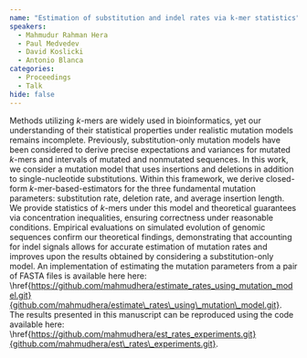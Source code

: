 ```yaml
---
name: "Estimation of substitution and indel rates via k-mer statistics"
speakers:
  - Mahmudur Rahman Hera
  - Paul Medvedev
  - David Koslicki
  - Antonio Blanca
categories:
  - Proceedings
  - Talk
hide: false
---
```


Methods utilizing $k$-mers are widely used in
bioinformatics, yet our understanding of their statistical
properties under realistic mutation models remains
incomplete.
Previously, substitution-only mutation models have been
considered to derive precise expectations and variances for
mutated $k$-mers and intervals of mutated and nonmutated
sequences. In this work, we consider a mutation model that
uses insertions and deletions in addition to
single-nucleotide substitutions. Within this framework, we
derive closed-form $k$-mer-based-estimators for the three
fundamental mutation parameters: substitution rate,
deletion rate, and average insertion length. We provide
statistics of $k$-mers under this model and theoretical
guarantees via concentration inequalities, ensuring
correctness under reasonable conditions. Empirical
evaluations on simulated evolution of genomic sequences
confirm our theoretical findings, demonstrating that
accounting for indel signals allows for accurate estimation
of mutation rates and improves upon the results obtained by
considering a substitution-only model. An implementation of
estimating the mutation parameters from a pair of FASTA
files is available here here:
\href{https://github.com/mahmudhera/estimate_rates_using_mutation_model.git}{github.com/mahmudhera/estimate\_rates\_using\_mutation\_model.git}.
The results presented in this manuscript can be reproduced
using the code available here:
\href{https://github.com/mahmudhera/est_rates_experiments.git}{github.com/mahmudhera/est\_rates\_experiments.git}.